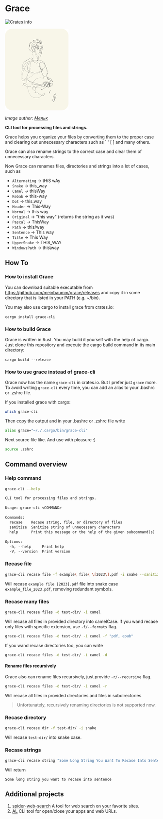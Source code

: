 # Grace

[![Crates info](https://img.shields.io/crates/v/grace-cli.svg)](https://crates.io/crates/grace-cli)

<img src="misc/grace-logo.png" width="209" height="269" />  

_Image author: [Мельк](https://www.linkedin.com/in/katemillart/)_

**CLI tool for processing files and strings.**

Grace helps you organize your files by converting them to the proper case and clearing out unnecessary characters such as ` ' [ ] and many others.

Grace can also rename strings to the correct case and clear them of unnecessary characters.

Now Grace can renames files, directories and strings into a lot of cases, such as

- `Alternating` -> tHiS wAy
- `Snake` -> this_way
- `Camel` -> thisWay
- `Kebab` -> this-way
- `Dot` -> this.way
- `Header` -> This-Way
- `Normal` -> this way
- `Original` -> "this way" (returns the string as it was)
- `Pascal` -> ThisWay
- `Path` -> this/way
- `Sentence` -> This way
- `Title` -> This Way
- `UpperSnake` -> THIS_WAY
- `WindowsPath` -> this\way

## How To

### How to install Grace

You can download suitable executable from https://github.com/meinbaumm/grace/releases and copy it in some directory that is listed in your PATH (e.g. ~/bin).

You may also use cargo to install grace from crates.io:

`cargo install grace-cli`

### How to build Grace

Grace is written in Rust. You may build it yourself with the help of cargo. Just clone this repository and execute the cargo build command in its main directory:

`cargo build --release`

### How to use grace instead of grace-cli

Grace now has the name `grace-cli` in crates.io.
But I prefer just `grace` more.
To avoid writing `grace-cli` every time, you can add an alias to your .bashrc or .zshrc file.

If you installed grace with cargo:

```bash
which grace-cli
```

Then copy the output and in your .bashrc or .zshrc file write

```bash
alias grace="~/./.cargo/bin/grace-cli"
```

Next source file like. And use with pleasure :)

```bash
source .zshrc
```

## Command overview

### Help command

```bash
grace-cli --help
```

```plain
CLI tool for processing files and strings.

Usage: grace-cli <COMMAND>

Commands:
  recase    Recase string, file, or directory of files
  sanitize  Sanitize string of unnecessary characters
  help      Print this message or the help of the given subcommand(s)

Options:
  -h, --help     Print help
  -V, --version  Print version
```

### Recase file

```bash
grace-cli recase file -f example\ file\ \[2023\].pdf -i snake --sanitize
```

Will recase `example file [2023].pdf` file into snake case `example_file_2023.pdf`, removing redundant symbols.

### Recase many files

```bash
grace-cli recase files -d test-dir/ -i camel
```

Will recase all files in provided directory into camelCase. If you wand recase only files with specific extension, use `-f/--formats` flag.

```bash
grace-cli recase files -d test-dir/ -i camel -f "pdf, epub"
```

If you wand recase directories too, you can write

```bash
grace-cli recase files -d test-dir/ -i camel -d
```

#### Rename files recursively

Grace also can rename files recursively, just provide `-r/--recursive` flag.

```bash
grace-cli recase files -d test-dir/ -i camel -r
```

Will recase all files in provided directories and files in subdirectories.

> Unfortunately, recursively renaming directories is not supported now.

### Recase directory

```bash
grace-cli recase dir -f test-dir/ -i snake
```

Will recase `test-dir/` into snake case.

### Recase strings

```bash
grace-cli recase string "Some Long String You Want To Recase Into Sentence" -i sentence
```

Will return

```plain
Some long string you want to recase into sentence
```

## Additional projects

1. [spider-web-search](https://crates.io/crates/spider-web-search) A tool for web search on your favorite sites.
2. [AL](https://github.com/meinbaumm/al) CLI tool for open/close your apps and web URLs.
